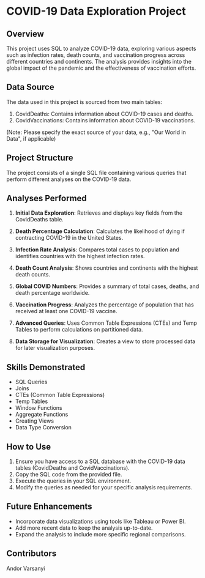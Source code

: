 # COVID-19 Data Exploration Project

## Overview
This project uses SQL to analyze COVID-19 data, exploring various aspects such as infection rates, death counts, and vaccination progress across different countries and continents. The analysis provides insights into the global impact of the pandemic and the effectiveness of vaccination efforts.

## Data Source
The data used in this project is sourced from two main tables:
1. CovidDeaths: Contains information about COVID-19 cases and deaths.
2. CovidVaccinations: Contains information about COVID-19 vaccinations.

(Note: Please specify the exact source of your data, e.g., "Our World in Data", if applicable)

## Project Structure
The project consists of a single SQL file containing various queries that perform different analyses on the COVID-19 data.

## Analyses Performed

1. **Initial Data Exploration**: Retrieves and displays key fields from the CovidDeaths table.

2. **Death Percentage Calculation**: Calculates the likelihood of dying if contracting COVID-19 in the United States.

3. **Infection Rate Analysis**: Compares total cases to population and identifies countries with the highest infection rates.

4. **Death Count Analysis**: Shows countries and continents with the highest death counts.

5. **Global COVID Numbers**: Provides a summary of total cases, deaths, and death percentage worldwide.

6. **Vaccination Progress**: Analyzes the percentage of population that has received at least one COVID-19 vaccine.

7. **Advanced Queries**: Uses Common Table Expressions (CTEs) and Temp Tables to perform calculations on partitioned data.

8. **Data Storage for Visualization**: Creates a view to store processed data for later visualization purposes.

## Skills Demonstrated
- SQL Queries
- Joins
- CTEs (Common Table Expressions)
- Temp Tables
- Window Functions
- Aggregate Functions
- Creating Views
- Data Type Conversion

## How to Use
1. Ensure you have access to a SQL database with the COVID-19 data tables (CovidDeaths and CovidVaccinations).
2. Copy the SQL code from the provided file.
3. Execute the queries in your SQL environment.
4. Modify the queries as needed for your specific analysis requirements.

## Future Enhancements
- Incorporate data visualizations using tools like Tableau or Power BI.
- Add more recent data to keep the analysis up-to-date.
- Expand the analysis to include more specific regional comparisons.

## Contributors
Andor Varsanyi
